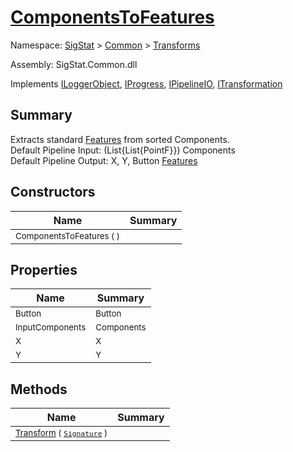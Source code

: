 # [ComponentsToFeatures](./ComponentsToFeatures.md)

Namespace: [SigStat]() > [Common](./../README.md) > [Transforms](./README.md)

Assembly: SigStat.Common.dll

Implements [ILoggerObject](./../ILoggerObject.md), [IProgress](./../Helpers/IProgress.md), [IPipelineIO](./../Pipeline/IPipelineIO.md), [ITransformation](./../ITransformation.md)

## Summary
Extracts standard [Features](https://github.com/hargitomi97/sigstat/blob/master/docs/md/SigStat/Common/Features.md) from sorted Components.  <br>Default Pipeline Input: (List{List{PointF}}) Components<br>Default Pipeline Output: X, Y, Button [Features](https://github.com/hargitomi97/sigstat/blob/master/docs/md/SigStat/Common/Features.md)

## Constructors

| Name | Summary | 
| --- | --- | 
| <sub>ComponentsToFeatures (  )</sub><div style="z-index: 1; position: absolute;"><img width=200 style="max-height:100%;max-width:100%;"/></div>| <sub></sub>| <br>


## Properties

| Name | Summary | 
| --- | --- | 
| <sub>Button</sub><div style="z-index: 1; position: absolute;"><img width=200 style="max-height:100%;max-width:100%;"/></div>| <sub>Button</sub>| <br>
| <sub>InputComponents</sub><div style="z-index: 1; position: absolute;"><img width=200 style="max-height:100%;max-width:100%;"/></div>| <sub>Components</sub>| <br>
| <sub>X</sub><div style="z-index: 1; position: absolute;"><img width=200 style="max-height:100%;max-width:100%;"/></div>| <sub>X</sub>| <br>
| <sub>Y</sub><div style="z-index: 1; position: absolute;"><img width=200 style="max-height:100%;max-width:100%;"/></div>| <sub>Y</sub>| <br>


## Methods

| Name | Summary | 
| --- | --- | 
| <sub>[Transform](./Methods/ComponentsToFeatures-100663582.md) ( [`Signature`](./../Signature.md) )</sub><div style="z-index: 1; position: absolute;"><img width=200 style="max-height:100%;max-width:100%;"/></div>| <sub></sub>| <br>


